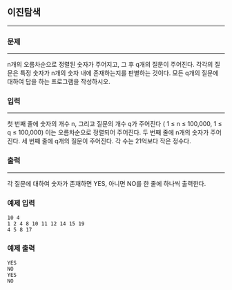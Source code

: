## 이진탐색
***
### 문제
***

n개의 오름차순으로 정렬된 숫자가 주어지고, 그 후 q개의 질문이 주어진다. 각각의 질문은 특정 숫자가 n개의 숫자 내에 존재하는지를 판별하는 것이다. 모든 q개의 질문에 대하여 답을 하는 프로그램을 작성하시오.  

### 입력
***
첫 번째 줄에 숫자의 개수 n, 그리고 질문의 개수 q가 주어진다 ( 1 ≤ n ≤ 100,000, 1 ≤ q ≤ 100,000) 이는 오름차순으로 정렬되어 주어진다. 두 번째 줄에 n개의 숫자가 주어진다. 세 번째 줄에 q개의 질문이 주어진다. 각 수는 21억보다 작은 정수다.  


### 출력
***
각 질문에 대하여 숫자가 존재하면 YES, 아니면 NO를 한 줄에 하나씩 출력한다.


### 예제 입력
```
10 4
1 2 4 8 10 11 12 14 15 19
4 5 8 17
```
### 예제 출력
```
YES
NO
YES
NO
```
